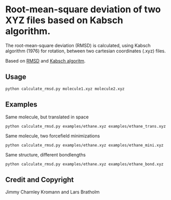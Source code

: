 Root-mean-square deviation of two XYZ files based on Kabsch algorithm.
====

The root-mean-square deviation (RMSD) is calculated, using Kabsch algorithm (1976) for
rotation, between two cartesian coordinates (.xyz) files.

Based on
[RMSD](http://en.wikipedia.org/wiki/Root-mean-square_deviation) and
[Kabsch algoritm](http://en.wikipedia.org/wiki/Kabsch_algorithm).

## Usage

    python calculate_rmsd.py molecule1.xyz molecule2.xyz

## Examples

Same molecule, but translated in space

    python calculate_rmsd.py examples/ethane.xyz examples/ethane_trans.xyz

Same molecule, two forcefield minimizations

    python calculate_rmsd.py examples/ethane.xyz examples/ethane_mini.xyz

Same structure, different bondlengths

    python calculate_rmsd.py examples/ethane.xyz examples/ethane_bond.xyz

## Credit and Copyright

Jimmy Charnley Kromann and Lars Bratholm

